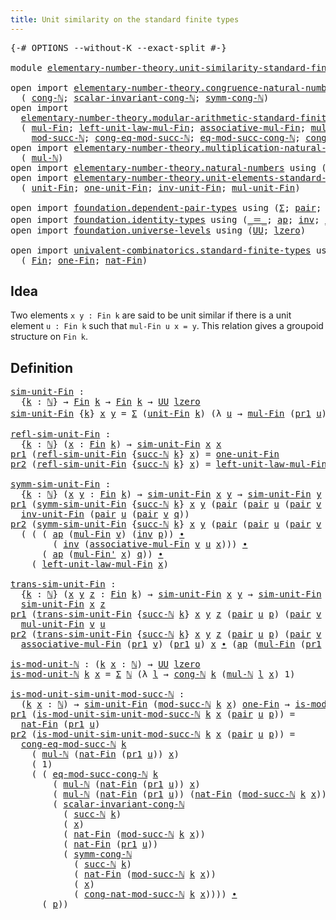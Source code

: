 ```yaml
---
title: Unit similarity on the standard finite types
---
```


<pre class="Agda"><a id="70" class="Symbol">{-#</a> <a id="74" class="Keyword">OPTIONS</a> <a id="82" class="Pragma">--without-K</a> <a id="94" class="Pragma">--exact-split</a> <a id="108" class="Symbol">#-}</a>

<a id="113" class="Keyword">module</a> <a id="120" href="elementary-number-theory.unit-similarity-standard-finite-types.html" class="Module">elementary-number-theory.unit-similarity-standard-finite-types</a> <a id="183" class="Keyword">where</a>

<a id="190" class="Keyword">open</a> <a id="195" class="Keyword">import</a> <a id="202" href="elementary-number-theory.congruence-natural-numbers.html" class="Module">elementary-number-theory.congruence-natural-numbers</a> <a id="254" class="Keyword">using</a>
  <a id="262" class="Symbol">(</a> <a id="264" href="elementary-number-theory.congruence-natural-numbers.html#1636" class="Function">cong-ℕ</a><a id="270" class="Symbol">;</a> <a id="272" href="elementary-number-theory.congruence-natural-numbers.html#5344" class="Function">scalar-invariant-cong-ℕ</a><a id="295" class="Symbol">;</a> <a id="297" href="elementary-number-theory.congruence-natural-numbers.html#2882" class="Function">symm-cong-ℕ</a><a id="308" class="Symbol">)</a>
<a id="310" class="Keyword">open</a> <a id="315" class="Keyword">import</a>
  <a id="324" href="elementary-number-theory.modular-arithmetic-standard-finite-types.html" class="Module">elementary-number-theory.modular-arithmetic-standard-finite-types</a> <a id="390" class="Keyword">using</a>
  <a id="398" class="Symbol">(</a> <a id="400" href="elementary-number-theory.modular-arithmetic-standard-finite-types.html#13305" class="Function">mul-Fin</a><a id="407" class="Symbol">;</a> <a id="409" href="elementary-number-theory.modular-arithmetic-standard-finite-types.html#15330" class="Function">left-unit-law-mul-Fin</a><a id="430" class="Symbol">;</a> <a id="432" href="elementary-number-theory.modular-arithmetic-standard-finite-types.html#13892" class="Function">associative-mul-Fin</a><a id="451" class="Symbol">;</a> <a id="453" href="elementary-number-theory.modular-arithmetic-standard-finite-types.html#13420" class="Function">mul-Fin&#39;</a><a id="461" class="Symbol">;</a>
    <a id="467" href="elementary-number-theory.modular-arithmetic-standard-finite-types.html#2844" class="Function">mod-succ-ℕ</a><a id="477" class="Symbol">;</a> <a id="479" href="elementary-number-theory.modular-arithmetic-standard-finite-types.html#4097" class="Function">cong-eq-mod-succ-ℕ</a><a id="497" class="Symbol">;</a> <a id="499" href="elementary-number-theory.modular-arithmetic-standard-finite-types.html#4419" class="Function">eq-mod-succ-cong-ℕ</a><a id="517" class="Symbol">;</a> <a id="519" href="elementary-number-theory.modular-arithmetic-standard-finite-types.html#3551" class="Function">cong-nat-mod-succ-ℕ</a><a id="538" class="Symbol">)</a>
<a id="540" class="Keyword">open</a> <a id="545" class="Keyword">import</a> <a id="552" href="elementary-number-theory.multiplication-natural-numbers.html" class="Module">elementary-number-theory.multiplication-natural-numbers</a> <a id="608" class="Keyword">using</a>
  <a id="616" class="Symbol">(</a> <a id="618" href="elementary-number-theory.multiplication-natural-numbers.html#1358" class="Function">mul-ℕ</a><a id="623" class="Symbol">)</a>
<a id="625" class="Keyword">open</a> <a id="630" class="Keyword">import</a> <a id="637" href="elementary-number-theory.natural-numbers.html" class="Module">elementary-number-theory.natural-numbers</a> <a id="678" class="Keyword">using</a> <a id="684" class="Symbol">(</a><a id="685" href="elementary-number-theory.natural-numbers.html#1458" class="Datatype">ℕ</a><a id="686" class="Symbol">;</a> <a id="688" href="elementary-number-theory.natural-numbers.html#1479" class="InductiveConstructor">zero-ℕ</a><a id="694" class="Symbol">;</a> <a id="696" href="elementary-number-theory.natural-numbers.html#1492" class="InductiveConstructor">succ-ℕ</a><a id="702" class="Symbol">)</a>
<a id="704" class="Keyword">open</a> <a id="709" class="Keyword">import</a> <a id="716" href="elementary-number-theory.unit-elements-standard-finite-types.html" class="Module">elementary-number-theory.unit-elements-standard-finite-types</a> <a id="777" class="Keyword">using</a>
  <a id="785" class="Symbol">(</a> <a id="787" href="elementary-number-theory.unit-elements-standard-finite-types.html#1387" class="Function">unit-Fin</a><a id="795" class="Symbol">;</a> <a id="797" href="elementary-number-theory.unit-elements-standard-finite-types.html#1591" class="Function">one-unit-Fin</a><a id="809" class="Symbol">;</a> <a id="811" href="elementary-number-theory.unit-elements-standard-finite-types.html#3131" class="Function">inv-unit-Fin</a><a id="823" class="Symbol">;</a> <a id="825" href="elementary-number-theory.unit-elements-standard-finite-types.html#2908" class="Function">mul-unit-Fin</a><a id="837" class="Symbol">)</a>

<a id="840" class="Keyword">open</a> <a id="845" class="Keyword">import</a> <a id="852" href="foundation.dependent-pair-types.html" class="Module">foundation.dependent-pair-types</a> <a id="884" class="Keyword">using</a> <a id="890" class="Symbol">(</a><a id="891" href="foundation-core.dependent-pair-types.html#515" class="Record">Σ</a><a id="892" class="Symbol">;</a> <a id="894" href="foundation-core.dependent-pair-types.html#588" class="InductiveConstructor">pair</a><a id="898" class="Symbol">;</a> <a id="900" href="foundation-core.dependent-pair-types.html#605" class="Field">pr1</a><a id="903" class="Symbol">;</a> <a id="905" href="foundation-core.dependent-pair-types.html#617" class="Field">pr2</a><a id="908" class="Symbol">)</a>
<a id="910" class="Keyword">open</a> <a id="915" class="Keyword">import</a> <a id="922" href="foundation.identity-types.html" class="Module">foundation.identity-types</a> <a id="948" class="Keyword">using</a> <a id="954" class="Symbol">(</a><a id="955" href="foundation-core.identity-types.html#1865" class="Function Operator">_＝_</a><a id="958" class="Symbol">;</a> <a id="960" href="foundation-core.identity-types.html#4003" class="Function">ap</a><a id="962" class="Symbol">;</a> <a id="964" href="foundation-core.identity-types.html#2729" class="Function">inv</a><a id="967" class="Symbol">;</a> <a id="969" href="foundation-core.identity-types.html#2425" class="Function Operator">_∙_</a><a id="972" class="Symbol">)</a>
<a id="974" class="Keyword">open</a> <a id="979" class="Keyword">import</a> <a id="986" href="foundation.universe-levels.html" class="Module">foundation.universe-levels</a> <a id="1013" class="Keyword">using</a> <a id="1019" class="Symbol">(</a><a id="1020" href="foundation-core.universe-levels.html#235" class="Primitive">UU</a><a id="1022" class="Symbol">;</a> <a id="1024" href="Agda.Primitive.html#764" class="Primitive">lzero</a><a id="1029" class="Symbol">)</a>

<a id="1032" class="Keyword">open</a> <a id="1037" class="Keyword">import</a> <a id="1044" href="univalent-combinatorics.standard-finite-types.html" class="Module">univalent-combinatorics.standard-finite-types</a> <a id="1090" class="Keyword">using</a>
  <a id="1098" class="Symbol">(</a> <a id="1100" href="univalent-combinatorics.standard-finite-types.html#2293" class="Function">Fin</a><a id="1103" class="Symbol">;</a> <a id="1105" href="univalent-combinatorics.standard-finite-types.html#8542" class="Function">one-Fin</a><a id="1112" class="Symbol">;</a> <a id="1114" href="univalent-combinatorics.standard-finite-types.html#5814" class="Function">nat-Fin</a><a id="1121" class="Symbol">)</a>
</pre>
## Idea

Two elements `x y : Fin k` are said to be unit similar if there is a unit element `u : Fin k` such that `mul-Fin u x = y`. This relation gives a groupoid structure on `Fin k`.

## Definition

<pre class="Agda"><a id="sim-unit-Fin"></a><a id="1337" href="elementary-number-theory.unit-similarity-standard-finite-types.html#1337" class="Function">sim-unit-Fin</a> <a id="1350" class="Symbol">:</a>
  <a id="1354" class="Symbol">{</a><a id="1355" href="elementary-number-theory.unit-similarity-standard-finite-types.html#1355" class="Bound">k</a> <a id="1357" class="Symbol">:</a> <a id="1359" href="elementary-number-theory.natural-numbers.html#1458" class="Datatype">ℕ</a><a id="1360" class="Symbol">}</a> <a id="1362" class="Symbol">→</a> <a id="1364" href="univalent-combinatorics.standard-finite-types.html#2293" class="Function">Fin</a> <a id="1368" href="elementary-number-theory.unit-similarity-standard-finite-types.html#1355" class="Bound">k</a> <a id="1370" class="Symbol">→</a> <a id="1372" href="univalent-combinatorics.standard-finite-types.html#2293" class="Function">Fin</a> <a id="1376" href="elementary-number-theory.unit-similarity-standard-finite-types.html#1355" class="Bound">k</a> <a id="1378" class="Symbol">→</a> <a id="1380" href="foundation-core.universe-levels.html#235" class="Primitive">UU</a> <a id="1383" href="Agda.Primitive.html#764" class="Primitive">lzero</a>
<a id="1389" href="elementary-number-theory.unit-similarity-standard-finite-types.html#1337" class="Function">sim-unit-Fin</a> <a id="1402" class="Symbol">{</a><a id="1403" href="elementary-number-theory.unit-similarity-standard-finite-types.html#1403" class="Bound">k</a><a id="1404" class="Symbol">}</a> <a id="1406" href="elementary-number-theory.unit-similarity-standard-finite-types.html#1406" class="Bound">x</a> <a id="1408" href="elementary-number-theory.unit-similarity-standard-finite-types.html#1408" class="Bound">y</a> <a id="1410" class="Symbol">=</a> <a id="1412" href="foundation-core.dependent-pair-types.html#515" class="Record">Σ</a> <a id="1414" class="Symbol">(</a><a id="1415" href="elementary-number-theory.unit-elements-standard-finite-types.html#1387" class="Function">unit-Fin</a> <a id="1424" href="elementary-number-theory.unit-similarity-standard-finite-types.html#1403" class="Bound">k</a><a id="1425" class="Symbol">)</a> <a id="1427" class="Symbol">(λ</a> <a id="1430" href="elementary-number-theory.unit-similarity-standard-finite-types.html#1430" class="Bound">u</a> <a id="1432" class="Symbol">→</a> <a id="1434" href="elementary-number-theory.modular-arithmetic-standard-finite-types.html#13305" class="Function">mul-Fin</a> <a id="1442" class="Symbol">(</a><a id="1443" href="foundation-core.dependent-pair-types.html#605" class="Field">pr1</a> <a id="1447" href="elementary-number-theory.unit-similarity-standard-finite-types.html#1430" class="Bound">u</a><a id="1448" class="Symbol">)</a> <a id="1450" href="elementary-number-theory.unit-similarity-standard-finite-types.html#1406" class="Bound">x</a> <a id="1452" href="foundation-core.identity-types.html#1865" class="Function Operator">＝</a> <a id="1454" href="elementary-number-theory.unit-similarity-standard-finite-types.html#1408" class="Bound">y</a><a id="1455" class="Symbol">)</a>

<a id="refl-sim-unit-Fin"></a><a id="1458" href="elementary-number-theory.unit-similarity-standard-finite-types.html#1458" class="Function">refl-sim-unit-Fin</a> <a id="1476" class="Symbol">:</a>
  <a id="1480" class="Symbol">{</a><a id="1481" href="elementary-number-theory.unit-similarity-standard-finite-types.html#1481" class="Bound">k</a> <a id="1483" class="Symbol">:</a> <a id="1485" href="elementary-number-theory.natural-numbers.html#1458" class="Datatype">ℕ</a><a id="1486" class="Symbol">}</a> <a id="1488" class="Symbol">(</a><a id="1489" href="elementary-number-theory.unit-similarity-standard-finite-types.html#1489" class="Bound">x</a> <a id="1491" class="Symbol">:</a> <a id="1493" href="univalent-combinatorics.standard-finite-types.html#2293" class="Function">Fin</a> <a id="1497" href="elementary-number-theory.unit-similarity-standard-finite-types.html#1481" class="Bound">k</a><a id="1498" class="Symbol">)</a> <a id="1500" class="Symbol">→</a> <a id="1502" href="elementary-number-theory.unit-similarity-standard-finite-types.html#1337" class="Function">sim-unit-Fin</a> <a id="1515" href="elementary-number-theory.unit-similarity-standard-finite-types.html#1489" class="Bound">x</a> <a id="1517" href="elementary-number-theory.unit-similarity-standard-finite-types.html#1489" class="Bound">x</a>
<a id="1519" href="foundation-core.dependent-pair-types.html#605" class="Field">pr1</a> <a id="1523" class="Symbol">(</a><a id="1524" href="elementary-number-theory.unit-similarity-standard-finite-types.html#1458" class="Function">refl-sim-unit-Fin</a> <a id="1542" class="Symbol">{</a><a id="1543" href="elementary-number-theory.natural-numbers.html#1492" class="InductiveConstructor">succ-ℕ</a> <a id="1550" href="elementary-number-theory.unit-similarity-standard-finite-types.html#1550" class="Bound">k</a><a id="1551" class="Symbol">}</a> <a id="1553" href="elementary-number-theory.unit-similarity-standard-finite-types.html#1553" class="Bound">x</a><a id="1554" class="Symbol">)</a> <a id="1556" class="Symbol">=</a> <a id="1558" href="elementary-number-theory.unit-elements-standard-finite-types.html#1591" class="Function">one-unit-Fin</a>
<a id="1571" href="foundation-core.dependent-pair-types.html#617" class="Field">pr2</a> <a id="1575" class="Symbol">(</a><a id="1576" href="elementary-number-theory.unit-similarity-standard-finite-types.html#1458" class="Function">refl-sim-unit-Fin</a> <a id="1594" class="Symbol">{</a><a id="1595" href="elementary-number-theory.natural-numbers.html#1492" class="InductiveConstructor">succ-ℕ</a> <a id="1602" href="elementary-number-theory.unit-similarity-standard-finite-types.html#1602" class="Bound">k</a><a id="1603" class="Symbol">}</a> <a id="1605" href="elementary-number-theory.unit-similarity-standard-finite-types.html#1605" class="Bound">x</a><a id="1606" class="Symbol">)</a> <a id="1608" class="Symbol">=</a> <a id="1610" href="elementary-number-theory.modular-arithmetic-standard-finite-types.html#15330" class="Function">left-unit-law-mul-Fin</a> <a id="1632" href="elementary-number-theory.unit-similarity-standard-finite-types.html#1605" class="Bound">x</a>

<a id="symm-sim-unit-Fin"></a><a id="1635" href="elementary-number-theory.unit-similarity-standard-finite-types.html#1635" class="Function">symm-sim-unit-Fin</a> <a id="1653" class="Symbol">:</a>
  <a id="1657" class="Symbol">{</a><a id="1658" href="elementary-number-theory.unit-similarity-standard-finite-types.html#1658" class="Bound">k</a> <a id="1660" class="Symbol">:</a> <a id="1662" href="elementary-number-theory.natural-numbers.html#1458" class="Datatype">ℕ</a><a id="1663" class="Symbol">}</a> <a id="1665" class="Symbol">(</a><a id="1666" href="elementary-number-theory.unit-similarity-standard-finite-types.html#1666" class="Bound">x</a> <a id="1668" href="elementary-number-theory.unit-similarity-standard-finite-types.html#1668" class="Bound">y</a> <a id="1670" class="Symbol">:</a> <a id="1672" href="univalent-combinatorics.standard-finite-types.html#2293" class="Function">Fin</a> <a id="1676" href="elementary-number-theory.unit-similarity-standard-finite-types.html#1658" class="Bound">k</a><a id="1677" class="Symbol">)</a> <a id="1679" class="Symbol">→</a> <a id="1681" href="elementary-number-theory.unit-similarity-standard-finite-types.html#1337" class="Function">sim-unit-Fin</a> <a id="1694" href="elementary-number-theory.unit-similarity-standard-finite-types.html#1666" class="Bound">x</a> <a id="1696" href="elementary-number-theory.unit-similarity-standard-finite-types.html#1668" class="Bound">y</a> <a id="1698" class="Symbol">→</a> <a id="1700" href="elementary-number-theory.unit-similarity-standard-finite-types.html#1337" class="Function">sim-unit-Fin</a> <a id="1713" href="elementary-number-theory.unit-similarity-standard-finite-types.html#1668" class="Bound">y</a> <a id="1715" href="elementary-number-theory.unit-similarity-standard-finite-types.html#1666" class="Bound">x</a>
<a id="1717" href="foundation-core.dependent-pair-types.html#605" class="Field">pr1</a> <a id="1721" class="Symbol">(</a><a id="1722" href="elementary-number-theory.unit-similarity-standard-finite-types.html#1635" class="Function">symm-sim-unit-Fin</a> <a id="1740" class="Symbol">{</a><a id="1741" href="elementary-number-theory.natural-numbers.html#1492" class="InductiveConstructor">succ-ℕ</a> <a id="1748" href="elementary-number-theory.unit-similarity-standard-finite-types.html#1748" class="Bound">k</a><a id="1749" class="Symbol">}</a> <a id="1751" href="elementary-number-theory.unit-similarity-standard-finite-types.html#1751" class="Bound">x</a> <a id="1753" href="elementary-number-theory.unit-similarity-standard-finite-types.html#1753" class="Bound">y</a> <a id="1755" class="Symbol">(</a><a id="1756" href="foundation-core.dependent-pair-types.html#588" class="InductiveConstructor">pair</a> <a id="1761" class="Symbol">(</a><a id="1762" href="foundation-core.dependent-pair-types.html#588" class="InductiveConstructor">pair</a> <a id="1767" href="elementary-number-theory.unit-similarity-standard-finite-types.html#1767" class="Bound">u</a> <a id="1769" class="Symbol">(</a><a id="1770" href="foundation-core.dependent-pair-types.html#588" class="InductiveConstructor">pair</a> <a id="1775" href="elementary-number-theory.unit-similarity-standard-finite-types.html#1775" class="Bound">v</a> <a id="1777" href="elementary-number-theory.unit-similarity-standard-finite-types.html#1777" class="Bound">q</a><a id="1778" class="Symbol">))</a> <a id="1781" href="elementary-number-theory.unit-similarity-standard-finite-types.html#1781" class="Bound">p</a><a id="1782" class="Symbol">))</a> <a id="1785" class="Symbol">=</a>
  <a id="1789" href="elementary-number-theory.unit-elements-standard-finite-types.html#3131" class="Function">inv-unit-Fin</a> <a id="1802" class="Symbol">(</a><a id="1803" href="foundation-core.dependent-pair-types.html#588" class="InductiveConstructor">pair</a> <a id="1808" href="elementary-number-theory.unit-similarity-standard-finite-types.html#1767" class="Bound">u</a> <a id="1810" class="Symbol">(</a><a id="1811" href="foundation-core.dependent-pair-types.html#588" class="InductiveConstructor">pair</a> <a id="1816" href="elementary-number-theory.unit-similarity-standard-finite-types.html#1775" class="Bound">v</a> <a id="1818" href="elementary-number-theory.unit-similarity-standard-finite-types.html#1777" class="Bound">q</a><a id="1819" class="Symbol">))</a>
<a id="1822" href="foundation-core.dependent-pair-types.html#617" class="Field">pr2</a> <a id="1826" class="Symbol">(</a><a id="1827" href="elementary-number-theory.unit-similarity-standard-finite-types.html#1635" class="Function">symm-sim-unit-Fin</a> <a id="1845" class="Symbol">{</a><a id="1846" href="elementary-number-theory.natural-numbers.html#1492" class="InductiveConstructor">succ-ℕ</a> <a id="1853" href="elementary-number-theory.unit-similarity-standard-finite-types.html#1853" class="Bound">k</a><a id="1854" class="Symbol">}</a> <a id="1856" href="elementary-number-theory.unit-similarity-standard-finite-types.html#1856" class="Bound">x</a> <a id="1858" href="elementary-number-theory.unit-similarity-standard-finite-types.html#1858" class="Bound">y</a> <a id="1860" class="Symbol">(</a><a id="1861" href="foundation-core.dependent-pair-types.html#588" class="InductiveConstructor">pair</a> <a id="1866" class="Symbol">(</a><a id="1867" href="foundation-core.dependent-pair-types.html#588" class="InductiveConstructor">pair</a> <a id="1872" href="elementary-number-theory.unit-similarity-standard-finite-types.html#1872" class="Bound">u</a> <a id="1874" class="Symbol">(</a><a id="1875" href="foundation-core.dependent-pair-types.html#588" class="InductiveConstructor">pair</a> <a id="1880" href="elementary-number-theory.unit-similarity-standard-finite-types.html#1880" class="Bound">v</a> <a id="1882" href="elementary-number-theory.unit-similarity-standard-finite-types.html#1882" class="Bound">q</a><a id="1883" class="Symbol">))</a> <a id="1886" href="elementary-number-theory.unit-similarity-standard-finite-types.html#1886" class="Bound">p</a><a id="1887" class="Symbol">))</a> <a id="1890" class="Symbol">=</a>
  <a id="1894" class="Symbol">(</a> <a id="1896" class="Symbol">(</a> <a id="1898" class="Symbol">(</a> <a id="1900" href="foundation-core.identity-types.html#4003" class="Function">ap</a> <a id="1903" class="Symbol">(</a><a id="1904" href="elementary-number-theory.modular-arithmetic-standard-finite-types.html#13305" class="Function">mul-Fin</a> <a id="1912" href="elementary-number-theory.unit-similarity-standard-finite-types.html#1880" class="Bound">v</a><a id="1913" class="Symbol">)</a> <a id="1915" class="Symbol">(</a><a id="1916" href="foundation-core.identity-types.html#2729" class="Function">inv</a> <a id="1920" href="elementary-number-theory.unit-similarity-standard-finite-types.html#1886" class="Bound">p</a><a id="1921" class="Symbol">))</a> <a id="1924" href="foundation-core.identity-types.html#2425" class="Function Operator">∙</a>
        <a id="1934" class="Symbol">(</a> <a id="1936" href="foundation-core.identity-types.html#2729" class="Function">inv</a> <a id="1940" class="Symbol">(</a><a id="1941" href="elementary-number-theory.modular-arithmetic-standard-finite-types.html#13892" class="Function">associative-mul-Fin</a> <a id="1961" href="elementary-number-theory.unit-similarity-standard-finite-types.html#1880" class="Bound">v</a> <a id="1963" href="elementary-number-theory.unit-similarity-standard-finite-types.html#1872" class="Bound">u</a> <a id="1965" href="elementary-number-theory.unit-similarity-standard-finite-types.html#1856" class="Bound">x</a><a id="1966" class="Symbol">)))</a> <a id="1970" href="foundation-core.identity-types.html#2425" class="Function Operator">∙</a>
      <a id="1978" class="Symbol">(</a> <a id="1980" href="foundation-core.identity-types.html#4003" class="Function">ap</a> <a id="1983" class="Symbol">(</a><a id="1984" href="elementary-number-theory.modular-arithmetic-standard-finite-types.html#13420" class="Function">mul-Fin&#39;</a> <a id="1993" href="elementary-number-theory.unit-similarity-standard-finite-types.html#1856" class="Bound">x</a><a id="1994" class="Symbol">)</a> <a id="1996" href="elementary-number-theory.unit-similarity-standard-finite-types.html#1882" class="Bound">q</a><a id="1997" class="Symbol">))</a> <a id="2000" href="foundation-core.identity-types.html#2425" class="Function Operator">∙</a>
    <a id="2006" class="Symbol">(</a> <a id="2008" href="elementary-number-theory.modular-arithmetic-standard-finite-types.html#15330" class="Function">left-unit-law-mul-Fin</a> <a id="2030" href="elementary-number-theory.unit-similarity-standard-finite-types.html#1856" class="Bound">x</a><a id="2031" class="Symbol">)</a>

<a id="trans-sim-unit-Fin"></a><a id="2034" href="elementary-number-theory.unit-similarity-standard-finite-types.html#2034" class="Function">trans-sim-unit-Fin</a> <a id="2053" class="Symbol">:</a>
  <a id="2057" class="Symbol">{</a><a id="2058" href="elementary-number-theory.unit-similarity-standard-finite-types.html#2058" class="Bound">k</a> <a id="2060" class="Symbol">:</a> <a id="2062" href="elementary-number-theory.natural-numbers.html#1458" class="Datatype">ℕ</a><a id="2063" class="Symbol">}</a> <a id="2065" class="Symbol">(</a><a id="2066" href="elementary-number-theory.unit-similarity-standard-finite-types.html#2066" class="Bound">x</a> <a id="2068" href="elementary-number-theory.unit-similarity-standard-finite-types.html#2068" class="Bound">y</a> <a id="2070" href="elementary-number-theory.unit-similarity-standard-finite-types.html#2070" class="Bound">z</a> <a id="2072" class="Symbol">:</a> <a id="2074" href="univalent-combinatorics.standard-finite-types.html#2293" class="Function">Fin</a> <a id="2078" href="elementary-number-theory.unit-similarity-standard-finite-types.html#2058" class="Bound">k</a><a id="2079" class="Symbol">)</a> <a id="2081" class="Symbol">→</a> <a id="2083" href="elementary-number-theory.unit-similarity-standard-finite-types.html#1337" class="Function">sim-unit-Fin</a> <a id="2096" href="elementary-number-theory.unit-similarity-standard-finite-types.html#2066" class="Bound">x</a> <a id="2098" href="elementary-number-theory.unit-similarity-standard-finite-types.html#2068" class="Bound">y</a> <a id="2100" class="Symbol">→</a> <a id="2102" href="elementary-number-theory.unit-similarity-standard-finite-types.html#1337" class="Function">sim-unit-Fin</a> <a id="2115" href="elementary-number-theory.unit-similarity-standard-finite-types.html#2068" class="Bound">y</a> <a id="2117" href="elementary-number-theory.unit-similarity-standard-finite-types.html#2070" class="Bound">z</a> <a id="2119" class="Symbol">→</a>
  <a id="2123" href="elementary-number-theory.unit-similarity-standard-finite-types.html#1337" class="Function">sim-unit-Fin</a> <a id="2136" href="elementary-number-theory.unit-similarity-standard-finite-types.html#2066" class="Bound">x</a> <a id="2138" href="elementary-number-theory.unit-similarity-standard-finite-types.html#2070" class="Bound">z</a>
<a id="2140" href="foundation-core.dependent-pair-types.html#605" class="Field">pr1</a> <a id="2144" class="Symbol">(</a><a id="2145" href="elementary-number-theory.unit-similarity-standard-finite-types.html#2034" class="Function">trans-sim-unit-Fin</a> <a id="2164" class="Symbol">{</a><a id="2165" href="elementary-number-theory.natural-numbers.html#1492" class="InductiveConstructor">succ-ℕ</a> <a id="2172" href="elementary-number-theory.unit-similarity-standard-finite-types.html#2172" class="Bound">k</a><a id="2173" class="Symbol">}</a> <a id="2175" href="elementary-number-theory.unit-similarity-standard-finite-types.html#2175" class="Bound">x</a> <a id="2177" href="elementary-number-theory.unit-similarity-standard-finite-types.html#2177" class="Bound">y</a> <a id="2179" href="elementary-number-theory.unit-similarity-standard-finite-types.html#2179" class="Bound">z</a> <a id="2181" class="Symbol">(</a><a id="2182" href="foundation-core.dependent-pair-types.html#588" class="InductiveConstructor">pair</a> <a id="2187" href="elementary-number-theory.unit-similarity-standard-finite-types.html#2187" class="Bound">u</a> <a id="2189" href="elementary-number-theory.unit-similarity-standard-finite-types.html#2189" class="Bound">p</a><a id="2190" class="Symbol">)</a> <a id="2192" class="Symbol">(</a><a id="2193" href="foundation-core.dependent-pair-types.html#588" class="InductiveConstructor">pair</a> <a id="2198" href="elementary-number-theory.unit-similarity-standard-finite-types.html#2198" class="Bound">v</a> <a id="2200" href="elementary-number-theory.unit-similarity-standard-finite-types.html#2200" class="Bound">q</a><a id="2201" class="Symbol">))</a> <a id="2204" class="Symbol">=</a>
  <a id="2208" href="elementary-number-theory.unit-elements-standard-finite-types.html#2908" class="Function">mul-unit-Fin</a> <a id="2221" href="elementary-number-theory.unit-similarity-standard-finite-types.html#2198" class="Bound">v</a> <a id="2223" href="elementary-number-theory.unit-similarity-standard-finite-types.html#2187" class="Bound">u</a>
<a id="2225" href="foundation-core.dependent-pair-types.html#617" class="Field">pr2</a> <a id="2229" class="Symbol">(</a><a id="2230" href="elementary-number-theory.unit-similarity-standard-finite-types.html#2034" class="Function">trans-sim-unit-Fin</a> <a id="2249" class="Symbol">{</a><a id="2250" href="elementary-number-theory.natural-numbers.html#1492" class="InductiveConstructor">succ-ℕ</a> <a id="2257" href="elementary-number-theory.unit-similarity-standard-finite-types.html#2257" class="Bound">k</a><a id="2258" class="Symbol">}</a> <a id="2260" href="elementary-number-theory.unit-similarity-standard-finite-types.html#2260" class="Bound">x</a> <a id="2262" href="elementary-number-theory.unit-similarity-standard-finite-types.html#2262" class="Bound">y</a> <a id="2264" href="elementary-number-theory.unit-similarity-standard-finite-types.html#2264" class="Bound">z</a> <a id="2266" class="Symbol">(</a><a id="2267" href="foundation-core.dependent-pair-types.html#588" class="InductiveConstructor">pair</a> <a id="2272" href="elementary-number-theory.unit-similarity-standard-finite-types.html#2272" class="Bound">u</a> <a id="2274" href="elementary-number-theory.unit-similarity-standard-finite-types.html#2274" class="Bound">p</a><a id="2275" class="Symbol">)</a> <a id="2277" class="Symbol">(</a><a id="2278" href="foundation-core.dependent-pair-types.html#588" class="InductiveConstructor">pair</a> <a id="2283" href="elementary-number-theory.unit-similarity-standard-finite-types.html#2283" class="Bound">v</a> <a id="2285" href="elementary-number-theory.unit-similarity-standard-finite-types.html#2285" class="Bound">q</a><a id="2286" class="Symbol">))</a> <a id="2289" class="Symbol">=</a>
  <a id="2293" href="elementary-number-theory.modular-arithmetic-standard-finite-types.html#13892" class="Function">associative-mul-Fin</a> <a id="2313" class="Symbol">(</a><a id="2314" href="foundation-core.dependent-pair-types.html#605" class="Field">pr1</a> <a id="2318" href="elementary-number-theory.unit-similarity-standard-finite-types.html#2283" class="Bound">v</a><a id="2319" class="Symbol">)</a> <a id="2321" class="Symbol">(</a><a id="2322" href="foundation-core.dependent-pair-types.html#605" class="Field">pr1</a> <a id="2326" href="elementary-number-theory.unit-similarity-standard-finite-types.html#2272" class="Bound">u</a><a id="2327" class="Symbol">)</a> <a id="2329" href="elementary-number-theory.unit-similarity-standard-finite-types.html#2260" class="Bound">x</a> <a id="2331" href="foundation-core.identity-types.html#2425" class="Function Operator">∙</a> <a id="2333" class="Symbol">(</a><a id="2334" href="foundation-core.identity-types.html#4003" class="Function">ap</a> <a id="2337" class="Symbol">(</a><a id="2338" href="elementary-number-theory.modular-arithmetic-standard-finite-types.html#13305" class="Function">mul-Fin</a> <a id="2346" class="Symbol">(</a><a id="2347" href="foundation-core.dependent-pair-types.html#605" class="Field">pr1</a> <a id="2351" href="elementary-number-theory.unit-similarity-standard-finite-types.html#2283" class="Bound">v</a><a id="2352" class="Symbol">))</a> <a id="2355" href="elementary-number-theory.unit-similarity-standard-finite-types.html#2274" class="Bound">p</a> <a id="2357" href="foundation-core.identity-types.html#2425" class="Function Operator">∙</a> <a id="2359" href="elementary-number-theory.unit-similarity-standard-finite-types.html#2285" class="Bound">q</a><a id="2360" class="Symbol">)</a>

<a id="is-mod-unit-ℕ"></a><a id="2363" href="elementary-number-theory.unit-similarity-standard-finite-types.html#2363" class="Function">is-mod-unit-ℕ</a> <a id="2377" class="Symbol">:</a> <a id="2379" class="Symbol">(</a><a id="2380" href="elementary-number-theory.unit-similarity-standard-finite-types.html#2380" class="Bound">k</a> <a id="2382" href="elementary-number-theory.unit-similarity-standard-finite-types.html#2382" class="Bound">x</a> <a id="2384" class="Symbol">:</a> <a id="2386" href="elementary-number-theory.natural-numbers.html#1458" class="Datatype">ℕ</a><a id="2387" class="Symbol">)</a> <a id="2389" class="Symbol">→</a> <a id="2391" href="foundation-core.universe-levels.html#235" class="Primitive">UU</a> <a id="2394" href="Agda.Primitive.html#764" class="Primitive">lzero</a>
<a id="2400" href="elementary-number-theory.unit-similarity-standard-finite-types.html#2363" class="Function">is-mod-unit-ℕ</a> <a id="2414" href="elementary-number-theory.unit-similarity-standard-finite-types.html#2414" class="Bound">k</a> <a id="2416" href="elementary-number-theory.unit-similarity-standard-finite-types.html#2416" class="Bound">x</a> <a id="2418" class="Symbol">=</a> <a id="2420" href="foundation-core.dependent-pair-types.html#515" class="Record">Σ</a> <a id="2422" href="elementary-number-theory.natural-numbers.html#1458" class="Datatype">ℕ</a> <a id="2424" class="Symbol">(λ</a> <a id="2427" href="elementary-number-theory.unit-similarity-standard-finite-types.html#2427" class="Bound">l</a> <a id="2429" class="Symbol">→</a> <a id="2431" href="elementary-number-theory.congruence-natural-numbers.html#1636" class="Function">cong-ℕ</a> <a id="2438" href="elementary-number-theory.unit-similarity-standard-finite-types.html#2414" class="Bound">k</a> <a id="2440" class="Symbol">(</a><a id="2441" href="elementary-number-theory.multiplication-natural-numbers.html#1358" class="Function">mul-ℕ</a> <a id="2447" href="elementary-number-theory.unit-similarity-standard-finite-types.html#2427" class="Bound">l</a> <a id="2449" href="elementary-number-theory.unit-similarity-standard-finite-types.html#2416" class="Bound">x</a><a id="2450" class="Symbol">)</a> <a id="2452" class="Number">1</a><a id="2453" class="Symbol">)</a>

<a id="is-mod-unit-sim-unit-mod-succ-ℕ"></a><a id="2456" href="elementary-number-theory.unit-similarity-standard-finite-types.html#2456" class="Function">is-mod-unit-sim-unit-mod-succ-ℕ</a> <a id="2488" class="Symbol">:</a>
  <a id="2492" class="Symbol">(</a><a id="2493" href="elementary-number-theory.unit-similarity-standard-finite-types.html#2493" class="Bound">k</a> <a id="2495" href="elementary-number-theory.unit-similarity-standard-finite-types.html#2495" class="Bound">x</a> <a id="2497" class="Symbol">:</a> <a id="2499" href="elementary-number-theory.natural-numbers.html#1458" class="Datatype">ℕ</a><a id="2500" class="Symbol">)</a> <a id="2502" class="Symbol">→</a> <a id="2504" href="elementary-number-theory.unit-similarity-standard-finite-types.html#1337" class="Function">sim-unit-Fin</a> <a id="2517" class="Symbol">(</a><a id="2518" href="elementary-number-theory.modular-arithmetic-standard-finite-types.html#2844" class="Function">mod-succ-ℕ</a> <a id="2529" href="elementary-number-theory.unit-similarity-standard-finite-types.html#2493" class="Bound">k</a> <a id="2531" href="elementary-number-theory.unit-similarity-standard-finite-types.html#2495" class="Bound">x</a><a id="2532" class="Symbol">)</a> <a id="2534" href="univalent-combinatorics.standard-finite-types.html#8542" class="Function">one-Fin</a> <a id="2542" class="Symbol">→</a> <a id="2544" href="elementary-number-theory.unit-similarity-standard-finite-types.html#2363" class="Function">is-mod-unit-ℕ</a> <a id="2558" class="Symbol">(</a><a id="2559" href="elementary-number-theory.natural-numbers.html#1492" class="InductiveConstructor">succ-ℕ</a> <a id="2566" href="elementary-number-theory.unit-similarity-standard-finite-types.html#2493" class="Bound">k</a><a id="2567" class="Symbol">)</a> <a id="2569" href="elementary-number-theory.unit-similarity-standard-finite-types.html#2495" class="Bound">x</a>
<a id="2571" href="foundation-core.dependent-pair-types.html#605" class="Field">pr1</a> <a id="2575" class="Symbol">(</a><a id="2576" href="elementary-number-theory.unit-similarity-standard-finite-types.html#2456" class="Function">is-mod-unit-sim-unit-mod-succ-ℕ</a> <a id="2608" href="elementary-number-theory.unit-similarity-standard-finite-types.html#2608" class="Bound">k</a> <a id="2610" href="elementary-number-theory.unit-similarity-standard-finite-types.html#2610" class="Bound">x</a> <a id="2612" class="Symbol">(</a><a id="2613" href="foundation-core.dependent-pair-types.html#588" class="InductiveConstructor">pair</a> <a id="2618" href="elementary-number-theory.unit-similarity-standard-finite-types.html#2618" class="Bound">u</a> <a id="2620" href="elementary-number-theory.unit-similarity-standard-finite-types.html#2620" class="Bound">p</a><a id="2621" class="Symbol">))</a> <a id="2624" class="Symbol">=</a>
  <a id="2628" href="univalent-combinatorics.standard-finite-types.html#5814" class="Function">nat-Fin</a> <a id="2636" class="Symbol">(</a><a id="2637" href="foundation-core.dependent-pair-types.html#605" class="Field">pr1</a> <a id="2641" href="elementary-number-theory.unit-similarity-standard-finite-types.html#2618" class="Bound">u</a><a id="2642" class="Symbol">)</a>
<a id="2644" href="foundation-core.dependent-pair-types.html#617" class="Field">pr2</a> <a id="2648" class="Symbol">(</a><a id="2649" href="elementary-number-theory.unit-similarity-standard-finite-types.html#2456" class="Function">is-mod-unit-sim-unit-mod-succ-ℕ</a> <a id="2681" href="elementary-number-theory.unit-similarity-standard-finite-types.html#2681" class="Bound">k</a> <a id="2683" href="elementary-number-theory.unit-similarity-standard-finite-types.html#2683" class="Bound">x</a> <a id="2685" class="Symbol">(</a><a id="2686" href="foundation-core.dependent-pair-types.html#588" class="InductiveConstructor">pair</a> <a id="2691" href="elementary-number-theory.unit-similarity-standard-finite-types.html#2691" class="Bound">u</a> <a id="2693" href="elementary-number-theory.unit-similarity-standard-finite-types.html#2693" class="Bound">p</a><a id="2694" class="Symbol">))</a> <a id="2697" class="Symbol">=</a>
  <a id="2701" href="elementary-number-theory.modular-arithmetic-standard-finite-types.html#4097" class="Function">cong-eq-mod-succ-ℕ</a> <a id="2720" href="elementary-number-theory.unit-similarity-standard-finite-types.html#2681" class="Bound">k</a>
    <a id="2726" class="Symbol">(</a> <a id="2728" href="elementary-number-theory.multiplication-natural-numbers.html#1358" class="Function">mul-ℕ</a> <a id="2734" class="Symbol">(</a><a id="2735" href="univalent-combinatorics.standard-finite-types.html#5814" class="Function">nat-Fin</a> <a id="2743" class="Symbol">(</a><a id="2744" href="foundation-core.dependent-pair-types.html#605" class="Field">pr1</a> <a id="2748" href="elementary-number-theory.unit-similarity-standard-finite-types.html#2691" class="Bound">u</a><a id="2749" class="Symbol">))</a> <a id="2752" href="elementary-number-theory.unit-similarity-standard-finite-types.html#2683" class="Bound">x</a><a id="2753" class="Symbol">)</a>
    <a id="2759" class="Symbol">(</a> <a id="2761" class="Number">1</a><a id="2762" class="Symbol">)</a>
    <a id="2768" class="Symbol">(</a> <a id="2770" class="Symbol">(</a> <a id="2772" href="elementary-number-theory.modular-arithmetic-standard-finite-types.html#4419" class="Function">eq-mod-succ-cong-ℕ</a> <a id="2791" href="elementary-number-theory.unit-similarity-standard-finite-types.html#2681" class="Bound">k</a>
        <a id="2801" class="Symbol">(</a> <a id="2803" href="elementary-number-theory.multiplication-natural-numbers.html#1358" class="Function">mul-ℕ</a> <a id="2809" class="Symbol">(</a><a id="2810" href="univalent-combinatorics.standard-finite-types.html#5814" class="Function">nat-Fin</a> <a id="2818" class="Symbol">(</a><a id="2819" href="foundation-core.dependent-pair-types.html#605" class="Field">pr1</a> <a id="2823" href="elementary-number-theory.unit-similarity-standard-finite-types.html#2691" class="Bound">u</a><a id="2824" class="Symbol">))</a> <a id="2827" href="elementary-number-theory.unit-similarity-standard-finite-types.html#2683" class="Bound">x</a><a id="2828" class="Symbol">)</a>
        <a id="2838" class="Symbol">(</a> <a id="2840" href="elementary-number-theory.multiplication-natural-numbers.html#1358" class="Function">mul-ℕ</a> <a id="2846" class="Symbol">(</a><a id="2847" href="univalent-combinatorics.standard-finite-types.html#5814" class="Function">nat-Fin</a> <a id="2855" class="Symbol">(</a><a id="2856" href="foundation-core.dependent-pair-types.html#605" class="Field">pr1</a> <a id="2860" href="elementary-number-theory.unit-similarity-standard-finite-types.html#2691" class="Bound">u</a><a id="2861" class="Symbol">))</a> <a id="2864" class="Symbol">(</a><a id="2865" href="univalent-combinatorics.standard-finite-types.html#5814" class="Function">nat-Fin</a> <a id="2873" class="Symbol">(</a><a id="2874" href="elementary-number-theory.modular-arithmetic-standard-finite-types.html#2844" class="Function">mod-succ-ℕ</a> <a id="2885" href="elementary-number-theory.unit-similarity-standard-finite-types.html#2681" class="Bound">k</a> <a id="2887" href="elementary-number-theory.unit-similarity-standard-finite-types.html#2683" class="Bound">x</a><a id="2888" class="Symbol">)))</a>
        <a id="2900" class="Symbol">(</a> <a id="2902" href="elementary-number-theory.congruence-natural-numbers.html#5344" class="Function">scalar-invariant-cong-ℕ</a>
          <a id="2936" class="Symbol">(</a> <a id="2938" href="elementary-number-theory.natural-numbers.html#1492" class="InductiveConstructor">succ-ℕ</a> <a id="2945" href="elementary-number-theory.unit-similarity-standard-finite-types.html#2681" class="Bound">k</a><a id="2946" class="Symbol">)</a>
          <a id="2958" class="Symbol">(</a> <a id="2960" href="elementary-number-theory.unit-similarity-standard-finite-types.html#2683" class="Bound">x</a><a id="2961" class="Symbol">)</a>
          <a id="2973" class="Symbol">(</a> <a id="2975" href="univalent-combinatorics.standard-finite-types.html#5814" class="Function">nat-Fin</a> <a id="2983" class="Symbol">(</a><a id="2984" href="elementary-number-theory.modular-arithmetic-standard-finite-types.html#2844" class="Function">mod-succ-ℕ</a> <a id="2995" href="elementary-number-theory.unit-similarity-standard-finite-types.html#2681" class="Bound">k</a> <a id="2997" href="elementary-number-theory.unit-similarity-standard-finite-types.html#2683" class="Bound">x</a><a id="2998" class="Symbol">))</a>
          <a id="3011" class="Symbol">(</a> <a id="3013" href="univalent-combinatorics.standard-finite-types.html#5814" class="Function">nat-Fin</a> <a id="3021" class="Symbol">(</a><a id="3022" href="foundation-core.dependent-pair-types.html#605" class="Field">pr1</a> <a id="3026" href="elementary-number-theory.unit-similarity-standard-finite-types.html#2691" class="Bound">u</a><a id="3027" class="Symbol">))</a>
          <a id="3040" class="Symbol">(</a> <a id="3042" href="elementary-number-theory.congruence-natural-numbers.html#2882" class="Function">symm-cong-ℕ</a>
            <a id="3066" class="Symbol">(</a> <a id="3068" href="elementary-number-theory.natural-numbers.html#1492" class="InductiveConstructor">succ-ℕ</a> <a id="3075" href="elementary-number-theory.unit-similarity-standard-finite-types.html#2681" class="Bound">k</a><a id="3076" class="Symbol">)</a>
            <a id="3090" class="Symbol">(</a> <a id="3092" href="univalent-combinatorics.standard-finite-types.html#5814" class="Function">nat-Fin</a> <a id="3100" class="Symbol">(</a><a id="3101" href="elementary-number-theory.modular-arithmetic-standard-finite-types.html#2844" class="Function">mod-succ-ℕ</a> <a id="3112" href="elementary-number-theory.unit-similarity-standard-finite-types.html#2681" class="Bound">k</a> <a id="3114" href="elementary-number-theory.unit-similarity-standard-finite-types.html#2683" class="Bound">x</a><a id="3115" class="Symbol">))</a>
            <a id="3130" class="Symbol">(</a> <a id="3132" href="elementary-number-theory.unit-similarity-standard-finite-types.html#2683" class="Bound">x</a><a id="3133" class="Symbol">)</a>
            <a id="3147" class="Symbol">(</a> <a id="3149" href="elementary-number-theory.modular-arithmetic-standard-finite-types.html#3551" class="Function">cong-nat-mod-succ-ℕ</a> <a id="3169" href="elementary-number-theory.unit-similarity-standard-finite-types.html#2681" class="Bound">k</a> <a id="3171" href="elementary-number-theory.unit-similarity-standard-finite-types.html#2683" class="Bound">x</a><a id="3172" class="Symbol">))))</a> <a id="3177" href="foundation-core.identity-types.html#2425" class="Function Operator">∙</a>
      <a id="3185" class="Symbol">(</a> <a id="3187" href="elementary-number-theory.unit-similarity-standard-finite-types.html#2693" class="Bound">p</a><a id="3188" class="Symbol">))</a>
</pre>
